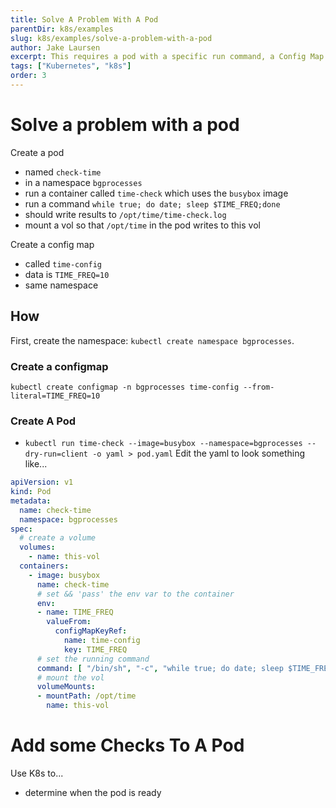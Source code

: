 ```yaml
---
title: Solve A Problem With A Pod
parentDir: k8s/examples
slug: k8s/examples/solve-a-problem-with-a-pod
author: Jake Laursen
excerpt: This requires a pod with a specific run command, a Config Map with some data, and a volume mount
tags: ["Kubernetes", "k8s"]
order: 3
---
```


# Solve a problem with a pod
Create a pod
- named `check-time`
- in a namespace `bgprocesses`
- run a container called `time-check` which uses the `busybox` image
- run a command `while true; do date; sleep $TIME_FREQ;done`
- should write results to `/opt/time/time-check.log`
- mount a vol so that `/opt/time` in the pod writes to this vol

Create a config map
- called `time-config`
- data is `TIME_FREQ=10`
- same namespace

## How
First, create the namespace: `kubectl create namespace bgprocesses`.  
### Create a configmap
`kubectl create configmap -n bgprocesses time-config --from-literal=TIME_FREQ=10`  

### Create A Pod
- `kubectl run time-check --image=busybox --namespace=bgprocesses --dry-run=client -o yaml > pod.yaml`
Edit the yaml to look something like...

```yaml
apiVersion: v1
kind: Pod
metadata:
  name: check-time
  namespace: bgprocesses
spec:
  # create a volume
  volumes:
    - name: this-vol
  containers:
    - image: busybox
      name: check-time
      # set && 'pass' the env var to the container
      env:
      - name: TIME_FREQ
        valueFrom:
          configMapKeyRef:
            name: time-config
            key: TIME_FREQ
      # set the running command
      command: [ "/bin/sh", "-c", "while true; do date; sleep $TIME_FREQ; done > /opt/time/time-check.log" ]
      # mount the vol
      volumeMounts:
      - mountPath: /opt/time
        name: this-vol

```

# Add some Checks To A Pod
Use K8s to...
- determine when the pod is ready